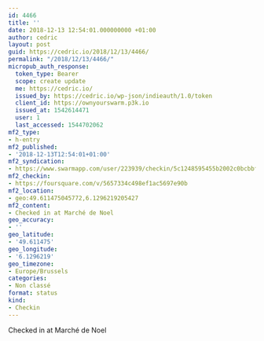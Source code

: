 ```yaml
---
id: 4466
title: ''
date: 2018-12-13 12:54:01.000000000 +01:00
author: cedric
layout: post
guid: https://cedric.io/2018/12/13/4466/
permalink: "/2018/12/13/4466/"
micropub_auth_response:
  token_type: Bearer
  scope: create update
  me: https://cedric.io/
  issued_by: https://cedric.io/wp-json/indieauth/1.0/token
  client_id: https://ownyourswarm.p3k.io
  issued_at: 1542614471
  user: 1
  last_accessed: 1544702062
mf2_type:
- h-entry
mf2_published:
- '2018-12-13T12:54:01+01:00'
mf2_syndication:
- https://www.swarmapp.com/user/223939/checkin/5c1248595455b2002c0bcbbf
mf2_checkin:
- https://foursquare.com/v/5657334c498ef1ac5697e90b
mf2_location:
- geo:49.611475045772,6.1296219205427
mf2_content:
- Checked in at Marché de Noel
geo_accuracy:
- ''
geo_latitude:
- '49.611475'
geo_longitude:
- '6.1296219'
geo_timezone:
- Europe/Brussels
categories:
- Non classé
format: status
kind:
- Checkin
---
```

Checked in at Marché de Noel